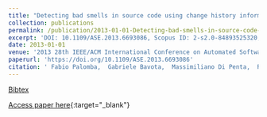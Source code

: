 ```yaml
---
title: "Detecting bad smells in source code using change history information"
collection: publications
permalink: /publication/2013-01-01-Detecting-bad-smells-in-source-code-using-change-history-information
excerpt: 'DOI: 10.1109/ASE.2013.6693086, Scopus ID: 2-s2.0-84893525320, Cited by: 96'
date: 2013-01-01
venue: '2013 28th IEEE/ACM International Conference on Automated Software Engineering, ASE 2013, Silicon Valley, CA, USA, November 11-15, 2013'
paperurl: 'https://doi.org/10.1109/ASE.2013.6693086'
citation: ' Fabio Palomba,  Gabriele Bavota,  Massimiliano Di Penta,  Rocco Oliveto,  Andrea De Lucia,  Denys Poshyvanyk, &quot;Detecting bad smells in source code using change history information.&quot; 2013 28th IEEE/ACM International Conference on Automated Software Engineering, ASE 2013, Silicon Valley, CA, USA, November 11-15, 2013, 2013.'
---
```

[Bibtex](https://dblp.org/rec/bib/conf/kbse/PalombaBPOLP13)

[Access paper here](https://doi.org/10.1109/ASE.2013.6693086){:target="_blank"}
